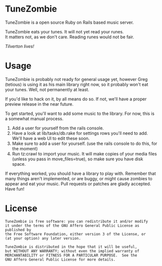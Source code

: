 TuneZombie
==========

TuneZombie is a open source Ruby on Rails based music server.

TuneZombie eats your tunes. It will not yet read your runes.  
It matters not, as we don't care. Reading runes would not be fair.

*Tilverton lives!*

Usage
=====

TuneZombie is probably not ready for general usage yet, however Greg (tetious) is using it as his main library right now, so 
it probably won't eat your tunes. Well, not permanently at least. 

If you'd like to hack on it, by all means do so. If not, we'll have a proper preview release in the near future. 

To get started, you'll want to add some music to the library. For now, this is a somewhat manual process.

1. Add a user for yourself from the rails console. 
2. Have a look at lib/tasks/db.rake for settings rows you'll need to add. We'll have a web UI to edit these soon.
3. Make sure to add a user for yourself. (use the rails console to do this, for the moment)
3. Run tz:crawl to import your music. It will make copies of your media files (unless you pass in move_files=true), so make sure you have disk space.

If everything worked, you should have a library to play with. Remember that many things aren't implemented, or are buggy, or might cause zombies to 
appear and eat your music. Pull requests or patches are gladly accepted. Have fun! 

License
=======
    TuneZombie is free software: you can redistribute it and/or modify
    it under the terms of the GNU Affero General Public License as published by
    the Free Software Foundation, either version 3 of the License, or
    (at your option) any later version.

    TuneZombie is distributed in the hope that it will be useful,
    but WITHOUT ANY WARRANTY; without even the implied warranty of
    MERCHANTABILITY or FITNESS FOR A PARTICULAR PURPOSE.  See the
    GNU Affero General Public License for more details.
